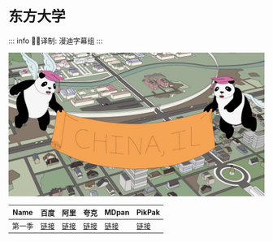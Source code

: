 # 东方大学

::: info
✍🏻译制: 漫迪字幕组
:::

![China,_IL.jpg](China_IL.jpg)

| Name | 百度 | 阿里 | 夸克 | MDpan | PikPak |
| --- | --- | --- | --- | --- | --- |
| 第一季 |[链接](https://pan.baidu.com/s/1YebQ17vIhz8eImnNhHv_CQ?pwd=r85z) |[链接](https://www.alipan.com/s/nVyYea1hE4J) |[链接](https://pan.quark.cn/s/4a9397484f9d) |[链接](https://pan.mdsub.top/zh-CN/%E4%B8%9C%E6%96%B9%E5%A4%A7%E5%AD%A6/S1/) |[链接](https://mypikpak.com/s/VNmWbAm5AE176gIOFI8CzSXZo1) |